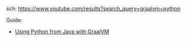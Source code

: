 sch: https://www.youtube.com/results?search_query=graalvm+python

Guide:
- [Using Python from Java with GraalVM](https://youtu.be/MtNqj35u9HI)
